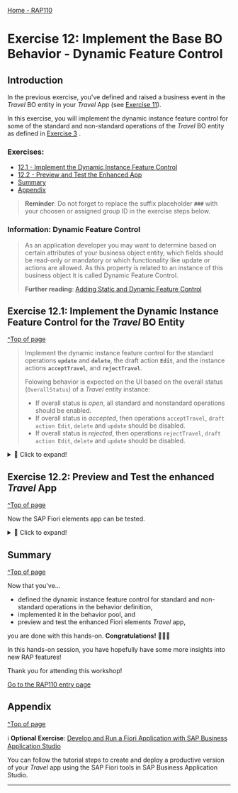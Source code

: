 [Home - RAP110](../../README.md)

# Exercise 12: Implement the Base BO Behavior - Dynamic Feature Control

## Introduction 
In the previous exercise, you've defined and raised a business event in the _Travel_ BO entity in your _Travel_ App (see [Exercise 11](../ex11/README.md)).

In this exercise, you will implement the dynamic instance feature control for some of the standard and non-standard operations of the _Travel_ BO entity as defined in [Exercise 3](../ex03/README.md) . 

### Exercises:
- [12.1 - Implement the Dynamic Instance Feature Control](#exercise-121-implement-the-dynamic-instance-feature-control-for-the-travel-bo-entity)
- [12.2 - Preview and Test the Enhanced App](#exercise-122-preview-and-test-the-enhanced-travel-app)
- [Summary](#summary)
- [Appendix](#appendix)

> **Reminder**: Do not forget to replace the suffix placeholder **`###`** with your choosen or assigned group ID in the exercise steps below. 

### Information: Dynamic Feature Control
> As an application developer you may want to determine based on certain attributes of your business object entity, which fields should be read-only or mandatory or which functionality like update or actions are allowed.  As this property is related to an instance of this business object it is called Dynamic Feature Control.
> 
> **Further reading**: [Adding Static and Dynamic Feature Control](https://help.sap.com/docs/btp/sap-abap-restful-application-programming-model/adding-static-and-dynamic-feature-control)


## Exercise 12.1: Implement the Dynamic Instance Feature Control for the _Travel_ BO Entity
[^Top of page](#)

> Implement the dynamic instance feature control for the standard operations **`update`** and **`delete`**, the draft action **`Edit`**, and the instance actions **`acceptTravel`**, and **`rejectTravel`**.
> 
> Folowing behavior is expected on the UI based on the overall status (`OverallStatus`) of a _Travel_ entity instance:
> - If overall status is _open_, all standard and nonstandard operations should be enabled.
> - If overall status is _accepted_, then operations `acceptTravel`, `draft action Edit`, `delete` and `update` should be disabled.
> - If overall status is _rejected_, then operations `rejectTravel`, `draft action Edit`, `delete` and `update` should be disabled.

 <details>
  <summary>🔵 Click to expand!</summary>

1. Implement the following logic in the instance feature control method **`get_instance_features`** in the implementation part of the local handler class of the _Travel_ behavior pool ![ABAP class](../images/adt_class.png)**`ZRAP110_BP_TRAVELTP_###`**. 
   
   The business logic consists of the following steps:  
   1. Read the relevant data of the transferred _travel_ instances. 
      Only the fields **`TravelID`** and **`OverallStatus`** are needed to determine the operation state in the present scenario. 
   2. Evaluate the conditions and determine the state of the different operations. 
      The `COND` operator is used inline in the present scenario for the purpose. 
   3. Set the result set appropriately.   
   
   For that, insert the code snippet provided below into the method implementation of the instance feature control method `get_instance_features`.   
   Replace the placeholder **`###`** with your group ID.  
  
   ```ABAP
   **************************************************************************
   * Instance-bound dynamic feature control
   **************************************************************************
     METHOD get_instance_features.
       " read relevant travel instance data
       READ ENTITIES OF ZRAP110_R_TravelTP_### IN LOCAL MODE
         ENTITY travel
            FIELDS ( TravelID OverallStatus )
            WITH CORRESPONDING #( keys )
          RESULT DATA(travels)
          FAILED failed.

       " evaluate the conditions, set the operation state, and set result parameter
       result = VALUE #( FOR travel IN travels
                          ( %tky                   = travel-%tky

                            %features-%update      = COND #( WHEN travel-OverallStatus = travel_status-accepted
                                                             THEN if_abap_behv=>fc-o-disabled ELSE if_abap_behv=>fc-o-enabled   )

                            %features-%delete      = COND #( WHEN travel-OverallStatus = travel_status-open
                                                             THEN if_abap_behv=>fc-o-enabled ELSE if_abap_behv=>fc-o-disabled   )

                            %action-Edit           = COND #( WHEN travel-OverallStatus = travel_status-accepted
                                                               THEN if_abap_behv=>fc-o-disabled ELSE if_abap_behv=>fc-o-enabled   )

                            %action-acceptTravel   = COND #( WHEN travel-OverallStatus = travel_status-accepted
                                                                 THEN if_abap_behv=>fc-o-disabled ELSE if_abap_behv=>fc-o-enabled   )

                            %action-rejectTravel   = COND #( WHEN travel-OverallStatus = travel_status-rejected
                                                               THEN if_abap_behv=>fc-o-disabled ELSE if_abap_behv=>fc-o-enabled   )
                         ) ).
     ENDMETHOD.                    
   ```   
      
      Your source code should look like this:
      
      ![Travel Behavior Pool](images/ex1201.png)
      
  2. Save ![save icon](../images/adt_save.png) and activate ![activate icon](../images/adt_activate.png) the changes.
 
 You're through with the implementation.
 
 </details>
 
## Exercise 12.2: Preview and Test the enhanced _Travel_ App
[^Top of page](#)

Now the SAP Fiori elements app can be tested. 

 <details>
  <summary>🔵 Click to expand!</summary>

You can either refresh your application in the browser using **F5** if the browser is still open - or go to your service binding **`ZRAP110_UI_TRAVEL_O4_###`** and start the Fiori elements App preview for the **`Travel`** entity set.

You can go ahead and test the logic of the dynamic feature control implemented in the backend.

For example, select a _travel_ instance that has the overall status _**Accepted**_, and check the state of the _**Accepted**_, the _**Edit**_, and the _**Delete**_ buttons. They all shall be disable.
 
 ![Travel Behavior Pool](images/ex1202.png)

> Remember the implemented dynamic BO behavior expected on the UI:
> - If a _travel_ instance has the overall status _**Accepted**_ (**`A`**)  or _**Rejected**_ (**`X`**), then the button _**Edit**_ and _**Delete**_ must be disabled for the given instance. 
> - In addition, following toggle behavior (enable/disable) should be displayed for both instance actions:
>   - If the overall status _**Accepted**_ (**`A`**), then the action _**Accept Travel**_ must be disabled. 
>   - If the overall status _**Rejected**_ (**`X`**), then the action _**Reject Travel**_ must be disabled. 

</details>

## Summary 
[^Top of page](#)

Now that you've... 
- defined the dynamic instance feature control for standard and non-standard operations in the behavior definition, 
- implemented it in the behavior pool, and
- preview and test the enhanced Fiori elements _Travel_ app,

you are done with this hands-on. **Congratulations!** 🎉🎉🎉

In this hands-on session, you have hopefully have some more insights into new RAP features!

Thank you for attending this workshop!

[Go to the RAP110 entry page](../../README.md)

## Appendix
[^Top of page](#)

ℹ **Optional Exercise**: [Develop and Run a Fiori Application with SAP Business Application Studio](https://developers.sap.com/tutorials/abap-environment-deploy-cf-production.html) 

You can follow the tutorial steps to create and deploy a productive version of your _Travel_ app using the SAP Fiori tools in SAP Business Application Studio.

---

<!--
Find the full solution source code of all ![tabl](../images/adt_tabl.png)database tables, CDS artefacts ( ![ddls](../images/adt_ddls.png)views,  ![ddlx](../images/adt_ddlx.png)metadata extensions and  ![bdef](../images/adt_bdef.png)behavior), ![class](../images/adt_class.png) ABAP classes, and ![servicebinding](../images/adt_srvb.png) service definition used in this workshop in the [**sources**](../sources) folder. 
  
Don't forget to replace all occurences of the placeholder `###` in the provided source code with your group ID using the ADT _Replace All_ function (_Ctrl+F_).
-->

